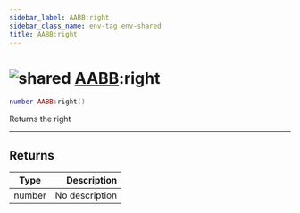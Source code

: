 ```yaml
---
sidebar_label: AABB:right
sidebar_class_name: env-tag env-shared
title: AABB:right
---
```


# <img src='/img/wiki/shared.png' alt='shared' data-tag='env-tag' /> [AABB](../aabb/README.md):right

```lua
number AABB:right()
```

Returns the right<br/>

-----------------
## Returns

| Type   | Description |
| ------ | ----------: |
| number | No description |
